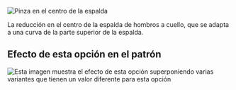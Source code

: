![Pinza en el centro de la espalda](centerbackdart.svg)

La reducción en el centro de la espalda de hombros a cuello, que se adapta a una curva de la parte superior de la espalda.

## Efecto de esta opción en el patrón

![Esta imagen muestra el efecto de esta opción superponiendo varias variantes que tienen un valor diferente para esta opción](jaeger_centerbackdart_sample.svg "Efecto de esta opción en el patrón")

